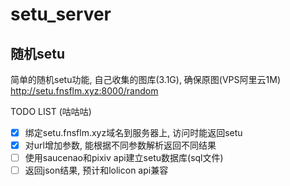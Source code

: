 # setu_server
## 随机setu
简单的随机setu功能, 自己收集的图库(3.1G), 确保原图(VPS阿里云1M)
http://setu.fnsflm.xyz:8000/random

TODO LIST
(咕咕咕)
- [x] 绑定setu.fnsflm.xyz域名到服务器上, 访问时能返回setu
- [x] 对url增加参数, 能根据不同参数解析返回不同结果
- [ ] 使用saucenao和pixiv api建立setu数据库(sql文件)
- [ ] 返回json结果, 预计和lolicon api兼容